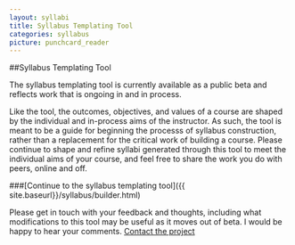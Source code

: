 ```yaml
---
layout: syllabi
title: Syllabus Templating Tool
categories: syllabus
picture: punchcard_reader
---
```


##Syllabus Templating Tool <span class="arrowh2"></span>

The syllabus templating tool is currently available as a public beta and reflects work that is ongoing in and in process.

Like the tool, the outcomes, objectives, and values of a course are shaped by the individual and in-process aims of the instructor. As such, the tool is meant to be a guide for beginning the processs of syllabus construction, rather than a replacement for the critical work of building a course. Please continue to shape and refine syllabi generated through this tool to meet the individual aims of your course, and feel free to share the work you do with peers, online and off.

###[Continue to the syllabus templating tool]({{ site.baseurl}}/syllabus/builder.html) <span class="arrowh3"></span>

Please get in touch with your feedback and thoughts, including what modifications to this tool may be useful as it moves out of beta. I would be happy to hear your comments. [Contact the project](http://twitter.com/PedagogyKit)